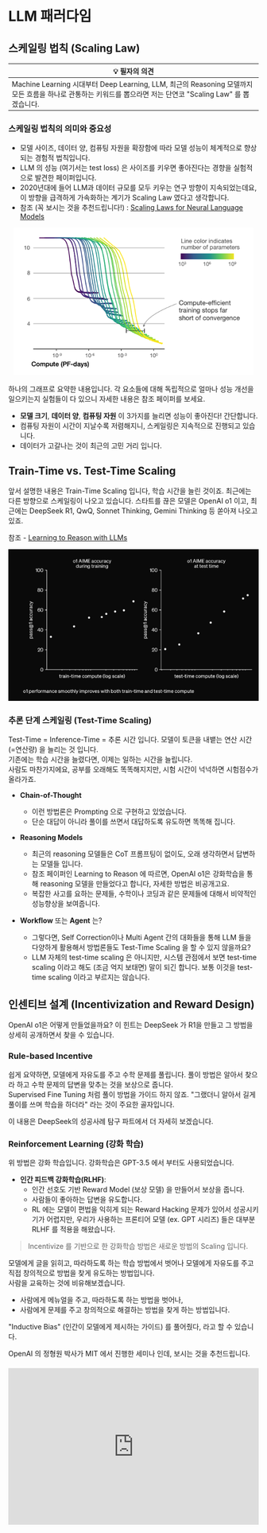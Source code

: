 # LLM 패러다임

## 스케일링 법칙 (Scaling Law)

| 💡 필자의 의견 |
|---------|
| Machine Learning 시대부터 Deep Learning, LLM, 최근의 Reasoning 모델까지 모든 흐름을 하나로 관통하는 키워드를 뽑으라면 저는 단연코 "Scaling Law" 를 뽑겠습니다. |


### 스케일링 법칙의 의미와 중요성
- 모델 사이즈, 데이터 양, 컴퓨팅 자원을 확장함에 따라 모델 성능이 체계적으로 향상되는 경험적 법칙입니다.
- LLM 의 성능 (여기서는 test loss) 은 사이즈를 키우면 좋아진다는 경향을 실험적으로 발견한 페이퍼입니다. 
- 2020년대에 들어 LLM과 데이터 규모를 모두 키우는 연구 방향이 지속되었는데요, 이 방향을 급격하게 가속화하는 계기가 Scaling Law 였다고 생각합니다.
- 참조 (꼭 보시는 것을 추천드립니다!) : [Scaling Laws for Neural Language Models](https://arxiv.org/pdf/2001.08361)

<div style="text-align: center;">
  <img src="../../rscs/scalinglaw.png" alt="Scaling Law Graph">
</div>

하나의 그래프로 요약한 내용입니다. 각 요소들에 대해 독립적으로 얼마나 성능 개선을 일으키는지 실험들이 다 있으니 자세한 내용은 참조 페이퍼를 보세요.  

- **모델 크기**, **데이터 양**, **컴퓨팅 자원** 이 3가지를 늘리면 성능이 좋아진다! 간단합니다. 
- 컴퓨팅 자원이 시간이 지날수록 저렴해지니, 스케일링은 지속적으로 진행되고 있습니다.
- 데이터가 고갈나는 것이 최근의 고민 거리 입니다. 

## Train-Time vs. Test-Time Scaling

앞서 설명한 내용은 Train-Time Scaling 입니다, 학습 시간을 늘린 것이죠. 최근에는 다른 방향으로 스케일링이 나오고 있습니다. 
스타트를 끊은 모델은 OpenAI o1 이고, 최근에는 DeepSeek R1, QwQ, Sonnet Thinking, Gemini Thinking 등 쏟아져 나오고 있죠.  

참조 - [Learning to Reason with LLMs](https://openai.com/index/learning-to-reason-with-llms/)


<div style="text-align: center;">
  <img src="../../rscs/learningtoreason.png" alt="Learning to Reason with LLMs">
</div>

### 추론 단계 스케일링 (Test-Time Scaling)

Test-Time = Inference-Time = 추론 시간 입니다.
모델이 토큰을 내뱉는 연산 시간 (=연산량) 을 늘리는 것 입니다.  
기존에는 학습 시간을 늘렸다면, 이제는 일하는 시간을 늘립니다.  
사람도 마찬가지에요, 공부를 오래해도 똑똑해지지만, 시험 시간이 넉넉하면 시험점수가 올라가죠.

- **Chain-of-Thought**
    - 이런 방법론은 Prompting 으로 구현하고 있었습니다.  
    - 단순 대답이 아니라 풀이를 쓰면서 대답하도록 유도하면 똑똑해 집니다.  

- **Reasoning Models**
    - 최근의 reasoning 모델들은 CoT 프롬프팅이 없이도, 오래 생각하면서 답변하는 모델들 입니다. 
    - 참조 페이퍼인 Learning to Reason 에 따르면, OpenAI o1은 강화학습을 통해 reasoning 모델을 만들었다고 합니다, 자세한 방법은 비공개고요. 
    - 복잡한 사고를 요하는 문제들, 수학이나 코딩과 같은 문제들에 대해서 비약적인 성능향상을 보여줍니다.  

- **Workflow** 또는 **Agent** 는?
    - 그렇다면, Self Correction이나 Multi Agent 간의 대화들을 통해 LLM 들을 다양하게 활용해서 방법론들도 Test-Time Scaling 을 할 수 있지 않을까요?
    - LLM 자체의 test-time scaling 은 아니지만, 시스템 관점에서 보면 test-time scaling 이라고 해도 (조금 억지 보태면) 말이 되긴 합니다. 보통 이것을 test-time scaling 이라고 부르지는 않습니다. 
  


## 인센티브 설계 (Incentivization and Reward Design)

OpenAI o1은 어떻게 만들었을까요? 이 힌트는 DeepSeek 가 R1을 만들고 그 방법을 상세히 공개하면서 찾을 수 있습니다.  

### Rule-based Incentive 

쉽게 요약하면, 모델에게 자유도를 주고 수학 문제를 풀립니다. 풀이 방법은 알아서 찾으라 하고 수학 문제의 답변을 맞추는 것을 보상으로 줍니다.  
Supervised Fine Tuning 처럼 풀이 방법을 가이드 하지 않죠. 
"그랬더니 알아서 길게 풀이를 쓰며 학습을 하더라" 라는 것이 주요한 골자입니다.  

이 내용은 DeepSeek의 성공사례 탐구 파트에서 더 자세히 보겠습니다. 


### Reinforcement Learning (강화 학습)

위 방법은 강화 학습입니다. 강화학습은 GPT-3.5 에서 부터도 사용되었습니다. 

- **인간 피드백 강화학습(RLHF)**:
  - 인간 선호도 기반 Reward Model (보상 모델) 을 만들어서 보상을 줍니다. 
  - 사람들이 좋아하는 답변을 유도합니다. 
  - RL 에는 모델이 편법을 익히게 되는 Reward Hacking 문제가 있어서 성공시키기가 어렵지만, 우리가 사용하는 프론티어 모델 (ex. GPT 시리즈) 들은 대부분 RLHF 를 적용을 해왔습니다. 

> Incentivize 를 기반으로 한 강화학습 방법은 새로운 방법의 Scaling 입니다.

모델에게 글을 읽히고, 따라하도록 하는 학습 방법에서 벗어나 모델에게 자유도를 주고 직접 창의적으로 방법을 찾게 유도하는 방법입니다.  
사람을 교육하는 것에 비유해보겠습니다.  
  - 사람에게 메뉴얼을 주고, 따라하도록 하는 방법을 벗어나,
  - 사람에게 문제를 주고 창의적으로 해결하는 방법을 찾게 하는 방법입니다. 

"Inductive Bias" (인간이 모델에게 제시하는 가이드) 를 풀어줬다, 라고 할 수 있습니다. 

OpenAI 의 정형원 박사가 MIT 에서 진행한 세미나 인데, 보시는 것을 추천드립니다.  

<div style="display: flex; justify-content: center; margin: 20px 0;">
  <iframe width="560" height="315" src="https://www.youtube.com/embed/kYWUEV_e2ss" title="OpenAI 정형원 박사 MIT 세미나" frameborder="0" allow="accelerometer; autoplay; clipboard-write; encrypted-media; gyroscope; picture-in-picture" allowfullscreen></iframe>
</div>
